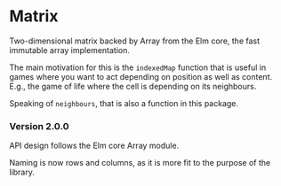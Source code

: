 # Matrix
Two-dimensional matrix backed by Array from the Elm core, the fast immutable array
implementation.

The main motivation for this is the `indexedMap` function that is useful in games where you
want to act depending on position as well as content. E.g., the game of life where the cell
is depending on its neighbours.

Speaking of `neighbours`, that is also a function in this package.

### Version 2.0.0

API design follows the Elm core Array module.

Naming is now rows and columns, as it is more fit to the purpose of the library.